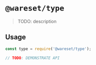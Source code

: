 # `@wareset/type`

> TODO: description

## Usage

```js
const type = require('@wareset/type');

// TODO: DEMONSTRATE API
```

